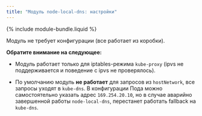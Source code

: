 ```yaml
---
title: "Модуль node-local-dns: настройки"
---
```


{% include module-bundle.liquid %}

Модуль не требует конфигурации (все работает из коробки).

**Обратите внимание на следующее:**

* Модуль работает только для iptables-режима `kube-proxy` (ipvs не поддерживается и поведение с ipvs не проверялось).

* По умолчанию модуль **не работает** для запросов из `hostNetwork`, все запросы уходят в `kube-dns`. В конфигурации Пода можно самостоятельно указать адрес `169.254.20.10`, но в случае аварийно завершенной работы `node-local-dns`, перестанет работать fallback на `kube-dns`.

